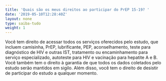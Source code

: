 ```yaml
---
title: 'Quais são os meus direitos ao participar do PrEP 15-19? '
date: '2019-05-10T12:28:40Z'
layout: none
type: saiba-tudo
weight: 1
---
```

Você tem direito de acessar todos os serviços oferecidos pelo estudo, que incluem camisinha, PrEP, lubrificante, PEP, aconselhamento, teste para diagnóstico de HIV e outras IST, tratamento ou encaminhamento para serviço especializado, autoteste para HIV e vacinação para hepatite A e B. Você também tem o direito à garantia de que todos os dados coletados pelo estudo serão mantidos em sigilo. Além disso, você tem o direito de desistir de participar do estudo a qualquer momento.
